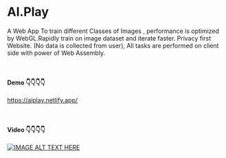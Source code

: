 # AI.Play

A Web App To train different Classes of Images , performance is optimized by WebGL.Rapidly train on image dataset and iterate faster.
Privacy first Website. (No data is collected from user), All tasks are performed on client side with power of Web Assembly.

<br>

#### Demo 👇👇👇👇 
https://aiplay.netlify.app/

<br>

#### Video 👇👇👇👇 

[![IMAGE ALT TEXT HERE](https://img.youtube.com/vi/DQIaus4z77c/0.jpg)](https://youtu.be/DQIaus4z77c)
